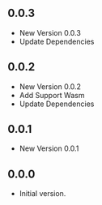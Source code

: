 ## 0.0.3

- New Version 0.0.3
- Update Dependencies
## 0.0.2

- New Version 0.0.2
- Add Support Wasm
- Update Dependencies
## 0.0.1

- New Version 0.0.1


## 0.0.0

- Initial version.

